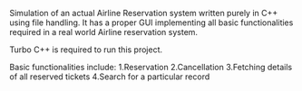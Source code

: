 Simulation of an actual Airline Reservation system written purely in C++ using file handling. 
It has a proper GUI implementing all basic functionalities required in a real world Airline reservation system.

Turbo C++ is required to run this project.

Basic functionalities include:
1.Reservation
2.Cancellation
3.Fetching details of all reserved tickets
4.Search for a particular record
